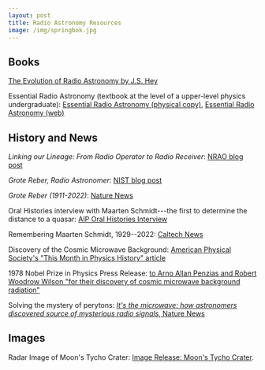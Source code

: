```yaml
---
layout: post
title: Radio Astronomy Resources
image: /img/springbok.jpg
---
```

## Books
[The Evolution of Radio Astronomy by J.S. Hey](https://www.betterworldbooks.com/product/detail/the-evolution-of-radio-astronomy-9780882020273)

Essential Radio Astronomy (textbook at the level of a upper-level physics undergraduate): [Essential Radio Astronomy (physical copy)](https://press.princeton.edu/books/hardcover/9780691137797/essential-radio-astronomy), [Essential Radio Astronomy (web)](https://science.nrao.edu/opportunities/courses/era/)

## History and News
*Linking our Lineage: From Radio Operator to Radio Receiver*: [NRAO blog post](https://public.nrao.edu/blogs/linking-our-lineage-from-radio-operator-to-radio-receiver/)

*Grote Reber, Radio Astronomer*: [NIST blog post](https://www.nist.gov/blogs/taking-measure/grote-reber-radio-astronomer)

*Grote Reber (1911-2022)*: [Nature News](https://www.nature.com/articles/421596a)

Oral Histories interview with Maarten Schmidt---the first to determine the distance to a quasar: [AIP Oral Histories Interview](https://www.aip.org/history-programs/niels-bohr-library/oral-histories/4861)

Remembering Maarten Schmidt, 1929--2022: [Caltech News](https://www.caltech.edu/about/news/caltech-mourns-the-passing-of-maarten-schmidt-1929-2022)

Discovery of the Cosmic Microwave Background: [American Physical Society's "This Month in Physics History" article](https://aps.org/publications/apsnews/200207/history.cfm)

1978 Nobel Prize in Physics Press Release: [to Arno Allan Penzias and Robert Woodrow Wilson "for their discovery of cosmic microwave background radiation"](https://www.nobelprize.org/prizes/physics/1978/summary/)

Solving the mystery of perytons: [*It's the microwave: how astronomers discovered source of mysterious radio signals*, Nature News](https://www.nature.com/nature-index/news/its-the-microwave-how-astronomers-discovere-source-of-mysterious-radio-signals)

## Images
Radar Image of Moon's Tycho Crater: [Image Release: Moon's Tycho Crater](https://public.nrao.edu/news/radar-tycho-crater-intricate-detail/).
